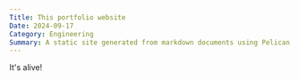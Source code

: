 ```yaml
---
Title: This portfolio website
Date: 2024-09-17
Category: Engineering
Summary: A static site generated from markdown documents using Pelican and Github Actions. 
---
```


It's alive!
